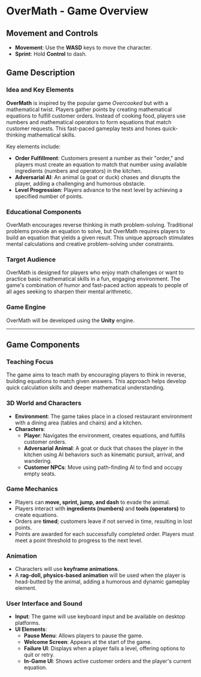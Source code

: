 # OverMath - Game Overview

## Movement and Controls
- **Movement**: Use the **WASD** keys to move the character.
- **Sprint**: Hold **Control** to dash.

## Game Description

### Idea and Key Elements
**OverMath** is inspired by the popular game *Overcooked* but with a mathematical twist. Players gather points by creating mathematical equations to fulfill customer orders. Instead of cooking food, players use numbers and mathematical operators to form equations that match customer requests. This fast-paced gameplay tests and hones quick-thinking mathematical skills.

Key elements include:
- **Order Fulfillment**: Customers present a number as their "order," and players must create an equation to match that number using available ingredients (numbers and operators) in the kitchen.
- **Adversarial AI**: An animal (a goat or duck) chases and disrupts the player, adding a challenging and humorous obstacle.
- **Level Progression**: Players advance to the next level by achieving a specified number of points.

### Educational Components
OverMath encourages reverse thinking in math problem-solving. Traditional problems provide an equation to solve, but OverMath requires players to build an equation that yields a given result. This unique approach stimulates mental calculations and creative problem-solving under constraints.

### Target Audience
OverMath is designed for players who enjoy math challenges or want to practice basic mathematical skills in a fun, engaging environment. The game's combination of humor and fast-paced action appeals to people of all ages seeking to sharpen their mental arithmetic.

### Game Engine
OverMath will be developed using the **Unity** engine.

---

## Game Components

### Teaching Focus
The game aims to teach math by encouraging players to think in reverse, building equations to match given answers. This approach helps develop quick calculation skills and deeper mathematical understanding.

### 3D World and Characters
- **Environment**: The game takes place in a closed restaurant environment with a dining area (tables and chairs) and a kitchen.
- **Characters**:
  - **Player**: Navigates the environment, creates equations, and fulfills customer orders.
  - **Adversarial Animal**: A goat or duck that chases the player in the kitchen using AI behaviors such as kinematic pursuit, arrival, and wandering.
  - **Customer NPCs**: Move using path-finding AI to find and occupy empty seats.

### Game Mechanics
- Players can **move, sprint, jump, and dash** to evade the animal.
- Players interact with **ingredients (numbers)** and **tools (operators)** to create equations.
- Orders are **timed**; customers leave if not served in time, resulting in lost points.
- Points are awarded for each successfully completed order. Players must meet a point threshold to progress to the next level.

### Animation
- Characters will use **keyframe animations**.
- A **rag-doll, physics-based animation** will be used when the player is head-butted by the animal, adding a humorous and dynamic gameplay element.

### User Interface and Sound
- **Input**: The game will use keyboard input and be available on desktop platforms.
- **UI Elements**:
  - **Pause Menu**: Allows players to pause the game.
  - **Welcome Screen**: Appears at the start of the game.
  - **Failure UI**: Displays when a player fails a level, offering options to quit or retry.
  - **In-Game UI**: Shows active customer orders and the player's current equation.
